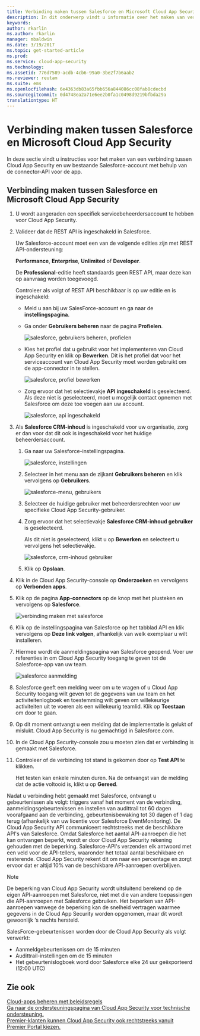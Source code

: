 ```yaml
---
title: Verbinding maken tussen Salesforce en Microsoft Cloud App Security voor zichtbaarheid en gebruikscontrole | Microsoft Docs
description: In dit onderwerp vindt u informatie over het maken van verbinding tussen Salesforce en Cloud App Security via de API-connector.
keywords: 
author: rkarlin
ms.author: rkarlin
manager: mbaldwin
ms.date: 3/19/2017
ms.topic: get-started-article
ms.prod: 
ms.service: cloud-app-security
ms.technology: 
ms.assetid: 776d7589-acdb-4cb6-99a0-3be2f7b6aab2
ms.reviewer: reutam
ms.suite: ems
ms.openlocfilehash: 6e4363db83a65fbb656a844086cc08fab8cdecbd
ms.sourcegitcommit: 0d4748ea2a71e6ee2b0fa1c0498d9219bfbda29a
translationtype: HT
---
```

# <a name="connect-salesforce-to-microsoft-cloud-app-security"></a>Verbinding maken tussen Salesforce en Microsoft Cloud App Security
In deze sectie vindt u instructies voor het maken van een verbinding tussen Cloud App Security en uw bestaande Salesforce-account met behulp van de connector-API voor de app.  
  
## <a name="how-to-connect-salesforce-to-cloud-app-security"></a>Verbinding maken tussen Salesforce en Microsoft Cloud App Security  
  
1.  U wordt aangeraden een specifiek servicebeheerdersaccount te hebben voor Cloud App Security.  
  
2.  Valideer dat de REST API is ingeschakeld in Salesforce.  
  
     Uw Salesforce-account moet een van de volgende edities zijn met REST API-ondersteuning:  
  
     **Performance**, **Enterprise**, **Unlimited** of **Developer**.  
  
     De **Professional**-editie heeft standaards geen REST API, maar deze kan op aanvraag worden toegevoegd.  
  
     Controleer als volgt of REST API beschikbaar is op uw editie en is ingeschakeld:  
  
    -   Meld u aan bij uw SalesForce-account en ga naar de **instellingspagina**.  
  
    -   Ga onder **Gebruikers beheren** naar de pagina **Profielen**.  
  
         ![salesforce, gebruikers beheren, profielen](./media/salesforce-manageusers-profiles.png "salesforce, gebruikers beheren, profielen")  
  
    -   Kies het profiel dat u gebruikt voor het implementeren van Cloud App Security en klik op **Bewerken**. Dit is het profiel dat voor het serviceaccount van Cloud App Security moet worden gebruikt om de app-connector in te stellen.  
  
         ![salesforce, profiel bewerken](./media/salesforce-edit-profile.png "salesforce, profiel bewerken")  
  
    -   Zorg ervoor dat het selectievakje **API ingeschakeld** is geselecteerd. Als deze niet is geselecteerd, moet u mogelijk contact opnemen met Salesforce om deze toe voegen aan uw account.  
  
         ![salesforce, api ingeschakeld](./media/salesforce-api-enabled.png "salesforce, api ingeschakeld")  
  
3.  Als **Salesforce CRM-inhoud** is ingeschakeld voor uw organisatie, zorg er dan voor dat dit ook is ingeschakeld voor het huidige beheerdersaccount.  
  
    1.  Ga naar uw Salesforce-instellingspagina.  
  
         ![salesforce, instellingen](./media/salesforce-setup.png "salesforce, instellingen")  
  
    2.  Selecteer in het menu aan de zijkant **Gebruikers beheren** en klik vervolgens op **Gebruikers**.  
  
         ![salesforce-menu, gebruikers](./media/salesforce-menu-users.png "salesforce-menu, gebruikers")  
  
    3.  Selecteer de huidige gebruiker met beheerdersrechten voor uw specifieke Cloud App Security-gebruiker.  
  
    4.  Zorg ervoor dat het selectievakje **Salesforce CRM-inhoud gebruiker** is geselecteerd.  
  
         Als dit niet is geselecteerd, klikt u op **Bewerken** en selecteert u vervolgens het selectievakje.  
  
         ![salesforce, crm-inhoud gebruiker](./media/salesforce-crm-content-user.png "salesforce, crm-inhoud gebruiker")  
  
    5.  Klik op **Opslaan**.  
  
4.  Klik in de Cloud App Security-console op **Onderzoeken** en vervolgens op **Verbonden apps**.  
  
5.  Klik op de pagina **App-connectors** op de knop met het plusteken en vervolgens op **Salesforce**.  
  
     ![verbinding maken met salesforce](./media/connect-salesforce.png "verbinding maken met salesforce")  
  
6.  Klik op de instellingspagina van Salesforce op het tabblad API en klik vervolgens op **Deze link volgen**, afhankelijk van welk exemplaar u wilt installeren.  
  
7.  Hiermee wordt de aanmeldingspagina van Salesforce geopend. Voer uw referenties in om Cloud App Security toegang te geven tot de Salesforce-app van uw team.  
  
     ![salesforce aanmelding](./media/salesforce-logon.png "salesforce aanmelding")  
  
8.  Salesforce geeft een melding weer om u te vragen of u Cloud App Security toegang wilt geven tot de gegevens van uw team en het activiteitenlogboek en toestemming wilt geven om willekeurige activiteiten uit te voeren als een willekeurig teamlid. Klik op **Toestaan** om door te gaan.  
  
9. Op dit moment ontvangt u een melding dat de implementatie is gelukt of mislukt. Cloud App Security is nu gemachtigd in Salesforce.com.  
  
10. In de Cloud App Security-console zou u moeten zien dat er verbinding is gemaakt met Salesforce.  
  
11. Controleer of de verbinding tot stand is gekomen door op **Test API** te klikken.  
  
     Het testen kan enkele minuten duren. Na de ontvangst van de melding dat de actie voltooid is, klikt u op **Gereed**.  
  
  
Nadat u verbinding hebt gemaakt met Salesforce, ontvangt u gebeurtenissen als volgt: triggers vanaf het moment van de verbinding, aanmeldingsgebeurtenissen en instellen van audittrail tot 60 dagen voorafgaand aan de verbinding, gebeurtenisbewaking tot 30 dagen of 1 dag terug (afhankelijk van uw licentie voor Salesforce EventMonitoring). De Cloud App Security API communiceert rechtstreeks met de beschikbare API's van Salesforce. Omdat Salesforce het aantal API-aanroepen die het kan ontvangen beperkt, wordt er door Cloud App Security rekening gehouden met de beperking. Salesforce-API's verzenden elk antwoord met een veld voor de API-tellers, waaronder het totaal aantal beschikbare en resterende. Cloud App Security rekent dit om naar een percentage en zorgt ervoor dat er altijd 10% van de beschikbare API-aanroepen overblijven. 

> [!NOTE]
> De beperking van Cloud App Security wordt uitsluitend berekend op de eigen API-aanroepen met Salesforce, niet met die van andere toepassingen die API-aanroepen met Salesforce gebruiken.
> Het beperken van API-aanroepen vanwege de beperking kan de snelheid vertragen waarmee gegevens in de Cloud App Security worden opgenomen, maar dit wordt gewoonlijk ‘s nachts hersteld.


SalesForce-gebeurtenissen worden door de Cloud App Security als volgt verwerkt: 
  
- Aanmeldgebeurtenissen om de 15 minuten
- Audittrail-instellingen om de 15 minuten
- Het gebeurtenislogboek word door Salesforce elke 24 uur geëxporteerd (12:00 UTC) 


## <a name="see-also"></a>Zie ook  
[Cloud-apps beheren met beleidsregels](control-cloud-apps-with-policies.md)   
[Ga naar de ondersteuningspagina van Cloud App Security voor technische ondersteuning.](http://support.microsoft.com/oas/default.aspx?prid=16031)   
[Premier-klanten kunnen Cloud App Security ook rechtstreeks vanuit Premier Portal kiezen.](https://premier.microsoft.com/)  
  
  